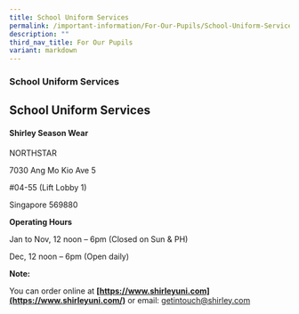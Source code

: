 ```yaml
---
title: School Uniform Services
permalink: /important-information/For-Our-Pupils/School-Uniform-Services/
description: ""
third_nav_title: For Our Pupils
variant: markdown
---
```

### School Uniform Services

## School Uniform Services


#### Shirley Season Wear

NORTHSTAR

7030 Ang Mo Kio Ave 5

#04-55 (Lift Lobby 1)

Singapore 569880

**Operating Hours**

Jan to Nov, 12 noon – 6pm (Closed on Sun & PH)

Dec, 12 noon – 6pm (Open daily)

**Note:**

You can order online at **[https://www.shirleyuni.com](https://www.shirleyuni.com/)** or email: [getintouch@shirley.com](getintouch@shirley.com)


